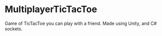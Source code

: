 # MultiplayerTicTacToe
Game of TicTacToe you can play with a friend. Made using Unity, and C# sockets.
